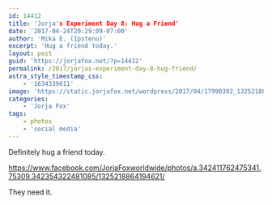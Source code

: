 ```yaml
---
id: 14412
title: 'Jorja's Experiment Day 8: Hug a Friend'
date: '2017-04-24T20:29:09-07:00'
author: 'Mika E. (Ipstenu)'
excerpt: 'Hug a friend today.'
layout: post
guid: 'https://jorjafox.net/?p=14412'
permalink: /2017/jorjas-experiment-day-8-hug-friend/
astra_style_timestamp_css:
    - '1634339611'
image: 'https://static.jorjafox.net/wordpress/2017/04/17990392_1325218864194621_6426114653525750608_o.jpg'
categories:
    - 'Jorja Fox'
tags:
    - photos
    - 'social media'
---
```


Definitely hug a friend today.

https://www.facebook.com/JorjaFoxworldwide/photos/a.342411762475341.75309.342354322481085/1325218864194621/

They need it.
